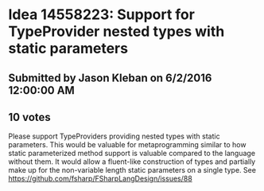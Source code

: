 # Idea 14558223: Support for TypeProvider nested types with static parameters #

## Submitted by Jason Kleban on 6/2/2016 12:00:00 AM

## 10 votes

Please support TypeProviders providing nested types with static parameters. This would be valuable for metaprogramming similar to how static parameterized method support is valuable compared to the language without them. It would allow a fluent-like construction of types and partially make up for the non-variable length static parameters on a single type. See https://github.com/fsharp/FSharpLangDesign/issues/88





